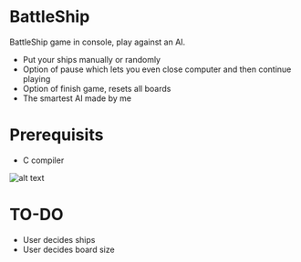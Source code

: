 # BattleShip
BattleShip game in console, play against an AI.

- Put your ships manually or randomly
- Option of pause which lets you even close computer and then continue playing
- Option of finish game, resets all boards
- The smartest AI made by me

# Prerequisits

- C compiler



![alt text](https://images-na.ssl-images-amazon.com/images/I/51Rq4Jg-rAL._SX425_.jpg)

# TO-DO

- User decides ships
- User decides board size
